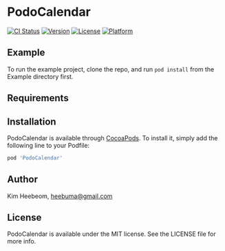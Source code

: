 # PodoCalendar

[![CI Status](https://img.shields.io/travis/podoDEV/PodoCalendar.svg?style=flat)](https://travis-ci.org/podoDEV/PodoCalendar)
[![Version](https://img.shields.io/cocoapods/v/PodoCalendar.svg?style=flat)](https://cocoapods.org/pods/PodoCalendar)
[![License](https://img.shields.io/cocoapods/l/PodoCalendar.svg?style=flat)](https://cocoapods.org/pods/PodoCalendar)
[![Platform](https://img.shields.io/cocoapods/p/PodoCalendar.svg?style=flat)](https://cocoapods.org/pods/PodoCalendar)

## Example

To run the example project, clone the repo, and run `pod install` from the Example directory first.

## Requirements

## Installation

PodoCalendar is available through [CocoaPods](https://cocoapods.org). To install
it, simply add the following line to your Podfile:

```ruby
pod 'PodoCalendar'
```

## Author

Kim Heebeom, heebuma@gmail.com

## License

PodoCalendar is available under the MIT license. See the LICENSE file for more info.
